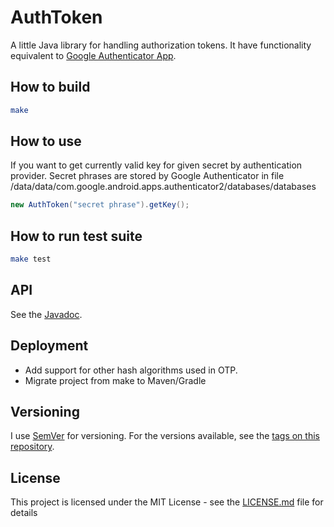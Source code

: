 # AuthToken

A little Java library for handling authorization tokens.
It have functionality equivalent to [Google Authenticator App](https://play.google.com/store/apps/details?id=com.google.android.apps.authenticator2).

## How to build

```bash
make
```

## How to use

If you want to get currently valid key for given secret by authentication provider.
Secret phrases are stored by Google Authenticator in file /data/data/com.google.android.apps.authenticator2/databases/databases
```java
new AuthToken("secret phrase").getKey();
```

## How to run test suite

```bash
make test
```

## API

See the [Javadoc](https://tivian.github.io/auth-token/doc/).

## Deployment

* Add support for other hash algorithms used in OTP.
* Migrate project from make to Maven/Gradle

## Versioning

I use [SemVer](http://semver.org/) for versioning. For the versions available, see the [tags on this repository](https://github.com/tivian/auth-token/tags).

## License

This project is licensed under the MIT License - see the [LICENSE.md](LICENSE.md) file for details